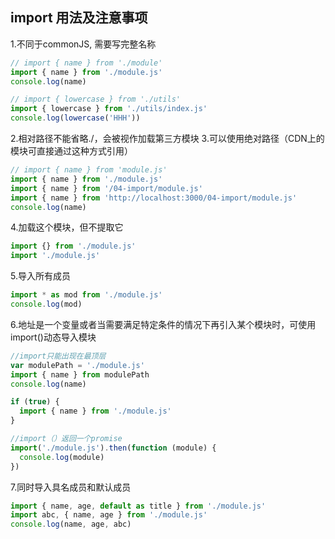 ## import 用法及注意事项
1.不同于commonJS, 需要写完整名称
```javascript
// import { name } from './module'
import { name } from './module.js'
console.log(name)
```
```javascript
// import { lowercase } from './utils'
import { lowercase } from './utils/index.js'
console.log(lowercase('HHH'))
```
2.相对路径不能省略./，会被视作加载第三方模块
3.可以使用绝对路径（CDN上的模块可直接通过这种方式引用）
```javascript
// import { name } from 'module.js'
import { name } from './module.js'
import { name } from '/04-import/module.js'
import { name } from 'http://localhost:3000/04-import/module.js'
console.log(name)
```
4.加载这个模块，但不提取它
```javascript
import {} from './module.js'
import './module.js'
```

5.导入所有成员
```javascript
import * as mod from './module.js'
console.log(mod)
```

6.地址是一个变量或者当需要满足特定条件的情况下再引入某个模块时，可使用import()动态导入模块
```javascript
//import只能出现在最顶层
var modulePath = './module.js'
import { name } from modulePath
console.log(name)

if (true) {
  import { name } from './module.js'
}

//import（）返回一个promise
import('./module.js').then(function (module) {
  console.log(module)
})
```

7.同时导入具名成员和默认成员
```javascript
import { name, age, default as title } from './module.js'
import abc, { name, age } from './module.js'
console.log(name, age, abc)
```